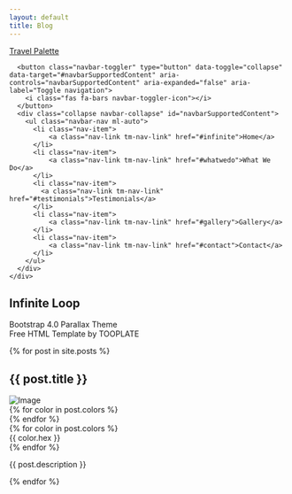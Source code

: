```yaml
---
layout: default
title: Blog
---
```

<!-- Hero section -->
<section id="infinite" class="text-white tm-font-big tm-parallax">
  <!-- Navigation -->
  <nav class="navbar navbar-expand-md tm-navbar" id="tmNav">
    <div class="container">
      <div class="tm-next">
          <a href="#infinite" class="navbar-brand">Travel Palette</a>
      </div>

      <button class="navbar-toggler" type="button" data-toggle="collapse" data-target="#navbarSupportedContent" aria-controls="navbarSupportedContent" aria-expanded="false" aria-label="Toggle navigation">
        <i class="fas fa-bars navbar-toggler-icon"></i>
      </button>
      <div class="collapse navbar-collapse" id="navbarSupportedContent">
        <ul class="navbar-nav ml-auto">
          <li class="nav-item">
              <a class="nav-link tm-nav-link" href="#infinite">Home</a>
          </li>
          <li class="nav-item">
              <a class="nav-link tm-nav-link" href="#whatwedo">What We Do</a>
          </li>
          <li class="nav-item">
            <a class="nav-link tm-nav-link" href="#testimonials">Testimonials</a>
          </li>
          <li class="nav-item">
              <a class="nav-link tm-nav-link" href="#gallery">Gallery</a>
          </li>
          <li class="nav-item">
              <a class="nav-link tm-nav-link" href="#contact">Contact</a>
          </li>
        </ul>
      </div>
    </div>
  </nav>

  <div class="text-center tm-hero-text-container">
    <div class="tm-hero-text-container-inner">
        <h2 class="tm-hero-title">Infinite Loop</h2>
        <p class="tm-hero-subtitle">
          Bootstrap 4.0 Parallax Theme
          <br>Free HTML Template by TOOPLATE
        </p>
    </div>
  </div>

  <div class="tm-next tm-intro-next">
    <a href="#whatwedo" class="text-center tm-down-arrow-link">
      <i class="fas fa-2x fa-arrow-down tm-down-arrow"></i>
    </a>
  </div>
</section>

{% for post in site.posts %}
  <section id="{{post.section}}" class="{{post.class}}">
    <!-- <h1><a href="{{ post.url }}">{{ post.title }}</a></h1>
    <p>{{ post.date | date_to_string }} - {{ post.author }}</p> -->
    <div class="container container-narrow">
    <div class="card post-card">
      <div class="row">
        <div class="col-12">
            <h2 class="tm-text-primary tm-section-title mb-4">{{ post.title }}</h2>
        </div>
      </div>
      <div class="row">
          <div class="col-6">
          <div class="palette-img-v">
            <img src="{{ post.image_url }}" alt="Image" class="palette-img-item-v img-fluid mx-auto">
            <div class="palette-item-h">
              {% for color in post.colors %}
              <div class="color-item-h" style="background-color: {{ color.hex }}"></div>
              {% endfor %}
            </div>
          </div>
          <div class="colors-strip">
          {% for color in post.colors %}
            <div class="colors-strip-item card">
              <div class="colors-strip-item-palette" style="background-color: {{ color.hex }}"></div>
              <div class="colors-strip-item-text">{{ color.hex }}</div>
            </div>
          {% endfor %}
          </div>
          </div>
          <div class="col-6">
            <div class="card post-card">
              <p class="mx-auto tm-section-desc">
                {{ post.description }}
              </p>
            </div>
          </div>
          <!-- <div class="col-8 palette-container">
            <div class="palette-item-v">
            {% for color in post.colors %}
            <div class="color-item-v" style="background-color: {{ color.hex }}"></div>
            {% endfor %}
            </div>
            <div class="colors-strip">
              <span class="colors-strip-text">
                {{ post.colors | map: "hex" | join: "•" }}
              </span>
            </div>
            <div class="card post-card">
              <p class="mx-auto tm-section-desc">
                {{ post.description }}
              </p>
            </div>
          </div> -->
        </div>
        </div>
    </div>
  </section>
{% endfor %}

<script>
$(function(){
  // Hero Section - Background Parallax
  background_image_parallax($(".tm-parallax"), 0.30, false);
  background_image_parallax_2($("#contact"), 0.80);
  background_image_parallax_2($("#testimonials"), 0.80);

  // Handle window resize
  window.addEventListener('resize', function(){
    background_image_parallax($(".tm-parallax"), 0.30, true);
  }, true);

  // Detect window scroll and update navbar
  $(window).scroll(function(e){
    if($(document).scrollTop() > 120) {
      $('.tm-navbar').addClass("scroll");
    } else {
      $('.tm-navbar').removeClass("scroll");
    }
  });

  // Close mobile menu after click
  $('#tmNav a').on('click', function(){
    $('.navbar-collapse').removeClass('show');
  })

  // Scroll to corresponding section with animation
  $('#tmNav').singlePageNav({
    'easing': 'easeInOutExpo',
    'speed': 600
  });

  // Add smooth scrolling to all links
  // https://www.w3schools.com/howto/howto_css_smooth_scroll.asp
  $("a").on('click', function(event) {
    if (this.hash !== "") {
      event.preventDefault();
      var hash = this.hash;

      $('html, body').animate({
        scrollTop: $(hash).offset().top
      }, 600, 'easeInOutExpo', function(){
        window.location.hash = hash;
      });
    } // End if
  });

  // Pop up
  $('.tm-gallery').magnificPopup({
    delegate: 'a',
    type: 'image',
    gallery: { enabled: true }
  });

  $('.tm-testimonials-carousel').slick({
    dots: true,
    prevArrow: false,
    nextArrow: false,
    infinite: false,
    slidesToShow: 3,
    slidesToScroll: 1,
    responsive: [
      {
        breakpoint: 992,
        settings: {
          slidesToShow: 2
        }
      },
      {
        breakpoint: 768,
        settings: {
          slidesToShow: 2
        }
      },
      {
        breakpoint: 480,
        settings: {
            slidesToShow: 1
        }
      }
    ]
  });

  // Gallery
  $('.tm-gallery').slick({
    dots: true,
    infinite: false,
    slidesToShow: 5,
    slidesToScroll: 2,
    responsive: [
    {
      breakpoint: 1199,
      settings: {
        slidesToShow: 4,
        slidesToScroll: 2
      }
    },
    {
      breakpoint: 991,
      settings: {
        slidesToShow: 3,
        slidesToScroll: 2
      }
    },
    {
      breakpoint: 767,
      settings: {
        slidesToShow: 2,
        slidesToScroll: 1
      }
    },
    {
      breakpoint: 480,
      settings: {
        slidesToShow: 1,
        slidesToScroll: 1
      }
    }
  ]
  });
});
</script>
